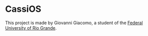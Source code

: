 # CassiOS

This project is made by Giovanni Giacomo, a student of the [Federal University of Rio Grande](https://furg.br/en/).
